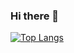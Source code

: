 ### Hi there 👋

[![Top Langs](https://github-readme-stats.vercel.app/api?username=Donovan-Shahly)](https://github.com/anuraghazra/github-readme-stats)
